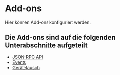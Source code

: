 # Add-ons

Hier können Add-ons konfiguriert werden.

## Die Add-ons sind auf die folgenden Unterabschnitte aufgeteilt

-   [JSON-RPC API](./json-rpc-api/index.md)
-   [Events](./events.md)
-   [Gerätetausch](./geraetetausch/index.md)
